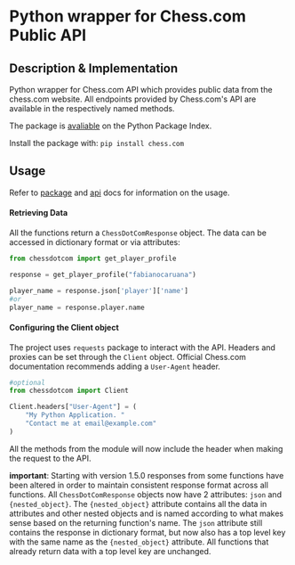 # Python wrapper for Chess.com Public API
## Description & Implementation
Python wrapper for Chess.com API which provides public data from the chess.com website. All endpoints provided by Chess.com's API are available in the respectively named methods. 

The package is [avaliable](https://pypi.org/project/chess.com/) on the Python Package Index.

Install the package with: ```pip install chess.com``` 

## Usage
Refer to [package](https://chesscom.readthedocs.io/) and [api](https://www.chess.com/news/view/published-data-api) docs for information on the usage.

#### Retrieving Data
All the functions return a `ChessDotComResponse` object. The data can be accessed in dictionary format or via attributes:
``` python
from chessdotcom import get_player_profile

response = get_player_profile("fabianocaruana")

player_name = response.json['player']['name']
#or
player_name = response.player.name
```

#### Configuring the Client object
The project uses `requests` package to interact with the API. Headers and proxies can be set through the `Client` object. Official Chess.com documentation recommends adding a `User-Agent` header. 
``` python
#optional
from chessdotcom import Client

Client.headers["User-Agent"] = (
    "My Python Application. "
    "Contact me at email@example.com"
)
```
All the methods from the module will now include the header when making the request to the API.

**important**: Starting with version 1.5.0 responses from some functions have been altered in order to maintain consistent response format across all functions. All `ChessDotComResponse` objects now have 2 attributes: `json` and `{nested_object}`. The `{nested_object}` attribute contains all the data in attributes and other nested objects and is named according to what makes sense based on the returning function's name. The `json` attribute still contains the response in dictionary format, but now also has a top level key with the same name as the `{nested_object}` attribute. All functions that already return data with a top level key are unchanged.


